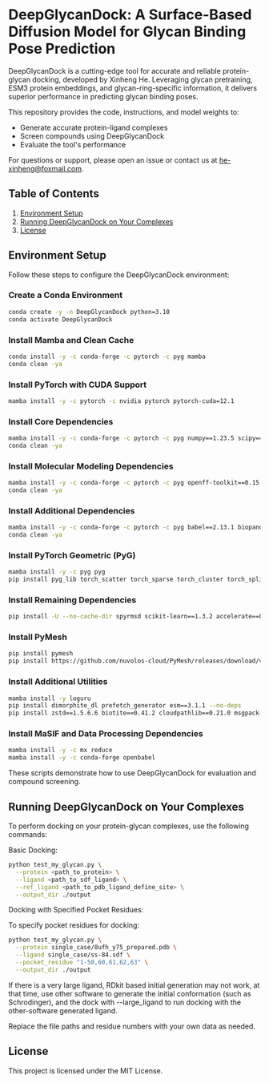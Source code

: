 # DeepGlycanDock: A Surface-Based Diffusion Model for Glycan Binding Pose Prediction

DeepGlycanDock is a cutting-edge tool for accurate and reliable protein-glycan docking, developed by Xinheng He. Leveraging glycan pretraining, ESM3 protein embeddings, and glycan-ring-specific information, it delivers superior performance in predicting glycan binding poses.

This repository provides the code, instructions, and model weights to:

- Generate accurate protein-ligand complexes
- Screen compounds using DeepGlycanDock
- Evaluate the tool's performance

For questions or support, please open an issue or contact us at he-xinheng@foxmail.com.

## Table of Contents

1. [Environment Setup](#Environment-Setup)
2. [Running DeepGlycanDock on Your Complexes](#Running-DeepGlycanDock-on-Your-Complexes)
3. [License](#license)

## Environment Setup

Follow these steps to configure the DeepGlycanDock environment:

### Create a Conda Environment

```bash
conda create -y -n DeepGlycanDock python=3.10
conda activate DeepGlycanDock
```

### Install Mamba and Clean Cache

```bash
conda install -y -c conda-forge -c pytorch -c pyg mamba
conda clean -ya
```

### Install PyTorch with CUDA Support

```bash
mamba install -y -c pytorch -c nvidia pytorch pytorch-cuda=12.1
```

### Install Core Dependencies

```bash
mamba install -y -c conda-forge -c pytorch -c pyg numpy==1.23.5 scipy==1.8.1 pandas==2.1.2
conda clean -ya
```

### Install Molecular Modeling Dependencies

```bash
mamba install -y -c conda-forge -c pytorch -c pyg openff-toolkit==0.15.2 openmm==8.1.1 openmmforcefields==0.12.0 pdbfixer==1.9
conda clean -ya
```

### Install Additional Dependencies

```bash
mamba install -y -c conda-forge -c pytorch -c pyg babel==2.13.1 biopandas==0.4.1 openbabel==3.1.1 plyfile==1.0.1 prody==2.4.0 torch-ema==0.3 torchmetrics==1.2.1
conda clean -ya
```

### Install PyTorch Geometric (PyG)

```bash
mamba install -y -c pyg pyg
pip install pyg_lib torch_scatter torch_sparse torch_cluster torch_spline_conv -f https://data.pyg.org/whl/torch-2.2.0+cu121.html
```

### Install Remaining Dependencies

```bash
pip install -U --no-cache-dir spyrmsd scikit-learn==1.3.2 accelerate==0.15.0 biopython==1.79 e3nn==0.5.1 huggingface-hub==0.17.3 mdanalysis==2.4.0 posebusters==0.2.7 rdkit==2023.3.1 tokenizers==0.13.3 transformers==4.29.2 wandb==0.16.1
```

### Install PyMesh

```bash
pip install pymesh
pip install https://github.com/nuvolos-cloud/PyMesh/releases/download/v0.3.1/pymesh2-0.3.1-cp310-cp310-linux_x86_64.whl
```

### Install Additional Utilities

```bash
mamba install -y loguru
pip install dimorphite_dl prefetch_generator esm==3.1.1 --no-deps
pip install zstd==1.5.6.6 biotite==0.41.2 cloudpathlib==0.21.0 msgpack-numpy==0.4.8 tenacity==9.0.0 torchtext==0.17.2 --no-deps
```

### Install MaSIF and Data Processing Dependencies

```bash
mamba install -y -c mx reduce
mamba install -y -c conda-forge openbabel
```

These scripts demonstrate how to use DeepGlycanDock for evaluation and compound screening.

## Running DeepGlycanDock on Your Complexes

To perform docking on your protein-glycan complexes, use the following commands:

Basic Docking:

```bash
python test_my_glycan.py \
  --protein <path_to_protein> \
  --ligand <path_to_sdf_ligand> \
  --ref_ligand <path_to_pdb_ligand_define_site> \
  --output_dir ./output
```

Docking with Specified Pocket Residues:

To specify pocket residues for docking:

```bash
python test_my_glycan.py \
  --protein single_case/8ufh_y75_prepared.pdb \
  --ligand single_case/ss-84.sdf \
  --pocket_residue "1-50,60,61,62,63" \
  --output_dir ./output
```

If there is a very large ligand, RDkit based initial generation may not work, at that time, use other software to generate the initial conformation (such as Schrodinger), and the dock with --large_ligand to run docking with the other-software generated ligand.

Replace the file paths and residue numbers with your own data as needed.

## License

This project is licensed under the MIT License.
```
